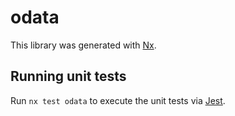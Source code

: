 # odata

This library was generated with [Nx](https://nx.dev).

## Running unit tests

Run `nx test odata` to execute the unit tests via [Jest](https://jestjs.io).
